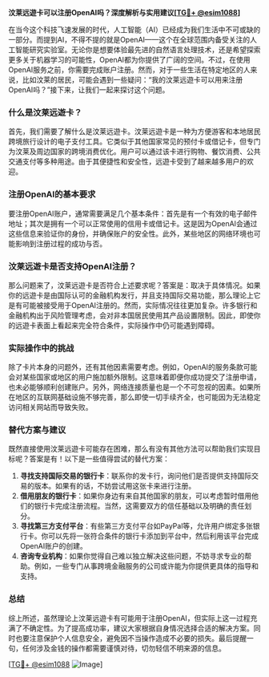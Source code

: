**汶莱远遊卡可以注册OpenAI吗？深度解析与实用建议[[TG💪+ @esim1088](https://t.me/s/esim1088)]**

在当今这个科技飞速发展的时代，人工智能（AI）已经成为我们生活中不可或缺的一部分。而提到AI，不得不提的就是OpenAI——这个在全球范围内备受关注的人工智能研究实验室。无论你是想要体验最先进的自然语言处理技术，还是希望探索更多关于机器学习的可能性，OpenAI都为你提供了广阔的空间。不过，在使用OpenAI服务之前，你需要完成账户注册。然而，对于一些生活在特定地区的人来说，比如汶莱的居民，可能会遇到一些疑问：“我的汶莱远遊卡可以用来注册OpenAI吗？”接下来，让我们一起来探讨这个问题。

### 什么是汶莱远遊卡？

首先，我们需要了解什么是汶莱远遊卡。汶莱远遊卡是一种为方便游客和本地居民跨境旅行设计的电子支付工具。它类似于其他国家常见的预付卡或借记卡，但专门为汶莱及周边国家的跨境消费优化。用户可以通过该卡进行购物、餐饮消费、公共交通支付等多种用途。由于其便捷性和安全性，远遊卡受到了越来越多用户的欢迎。

### 注册OpenAI的基本要求

要注册OpenAI账户，通常需要满足几个基本条件：首先是有一个有效的电子邮件地址；其次是拥有一个可以正常使用的信用卡或借记卡。这是因为OpenAI会通过这些信息来验证你的身份，并确保账户的安全性。此外，某些地区的网络环境也可能影响到注册过程的成功与否。

### 汶莱远遊卡是否支持OpenAI注册？

那么问题来了，汶莱远遊卡是否符合上述要求呢？答案是：取决于具体情况。如果你的远遊卡是由国际认可的金融机构发行，并且支持国际交易功能，那么理论上它是有可能被接受用于OpenAI注册的。然而，实际情况往往更加复杂。许多银行和金融机构出于风险管理考虑，会对非本国居民使用其产品设置限制。因此，即使你的远遊卡表面上看起来完全符合条件，实际操作中仍可能遇到障碍。

### 实际操作中的挑战

除了卡片本身的问题外，还有其他因素需要考虑。例如，OpenAI的服务条款可能会对某些国家或地区的用户施加额外限制。这意味着即便你成功提交了注册申请，也未必能够顺利创建账户。另外，网络连接质量也是一个不可忽视的因素。如果所在地区的互联网基础设施不够完善，那么即使一切手续齐全，也可能因为无法稳定访问相关网站而导致失败。

### 替代方案与建议

既然直接使用汶莱远遊卡可能存在困难，那么有没有其他方法可以帮助我们实现目标呢？答案是有！以下是一些值得尝试的替代方案：

1. **寻找支持国际交易的银行卡**：联系你的发卡行，询问他们是否提供支持国际交易的版本。如果有的话，不妨尝试用这张卡来进行注册。
2. **借用朋友的银行卡**：如果你身边有来自其他国家的朋友，可以考虑暂时借用他们的银行卡完成注册流程。当然，这需要双方的信任基础以及明确的责任划分。
3. **寻找第三方支付平台**：有些第三方支付平台如PayPal等，允许用户绑定多张银行卡。你可以先将一张符合条件的银行卡添加到平台中，然后利用该平台完成OpenAI账户的创建。
4. **咨询专业机构**：如果你觉得自己难以独立解决这些问题，不妨寻求专业的帮助。例如，一些专门从事跨境金融服务的公司或许能为你提供更具体的指导和支持。

### 总结

综上所述，虽然理论上汶莱远遊卡有可能用于注册OpenAI，但实际上这一过程充满了不确定性。为了提高成功率，建议大家根据自身情况选择合适的解决方案。同时也要注意保护个人信息安全，避免因不当操作造成不必要的损失。最后提醒一句，任何涉及金钱的操作都需要谨慎对待，切勿轻信不明来源的信息。

[[TG💪+ @esim1088](https://t.me/s/esim1088) ![Image](https://i.postimg.cc/4NQfJmqS/Snipaste-2025-05-13-00-14-12.png)]